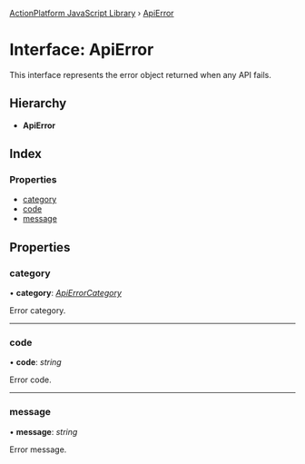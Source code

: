 [ActionPlatform JavaScript Library](../README.md) › [ApiError](apierror.md)

# Interface: ApiError

This interface represents the error object returned when any API fails.

## Hierarchy

* **ApiError**

## Index

### Properties

* [category](apierror.md#category)
* [code](apierror.md#code)
* [message](apierror.md#message)

## Properties

###  category

• **category**: *[ApiErrorCategory](../enums/apierrorcategory.md)*

Error category.

___

###  code

• **code**: *string*

Error code.

___

###  message

• **message**: *string*

Error message.

